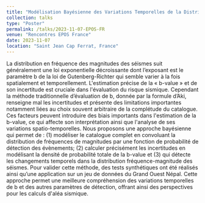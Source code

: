 ```yaml
---
title: "Modélisation Bayésienne des Variations Temporelles de la Distribution Fréquence-Magnitude des Séismes à partir de Catalogues Non Tronqués"
collection: talks
type: "Poster"
permalink: /talks/2023-11-07-EPOS-FR
venue: "Rencontres EPOS France"
date: 2023-11-07
location: "Saint Jean Cap Ferrat, France"
---
```


La distribution en fréquence des magnitudes des séismes suit généralement une loi exponentielle décroissante dont l’exposant est le paramètre b de la loi de Gutenberg-Richter qui semble varier à la fois spatialement et temporellement. L&apos;estimation précise de la « b-value » et de son incertitude est cruciale dans l&apos;évaluation du risque sismique. Cependant la méthode traditionnelle d’évaluation de b, donnée par la formule d’Aki, renseigne mal les incertitudes et présente des limitations importantes notamment liées au choix souvent arbitraire de la complétude du catalogue. Ces facteurs peuvent introduire des biais importants dans l&apos;estimation de la b-value, ce qui  affecte son interprétation ainsi que l&apos;analyse de ses variations spatio-temporelles.  Nous proposons une approche bayésienne qui permet de : (1) modéliser le catalogue complet en convoluant la distribution de fréquences de magnitudes par une fonction de probabilité de détection des évènements; (2) calculer précisément les incertitudes en modélisant la densité de probabilité totale de la b-value et (3) qui détecte les changements temporels dans la distribution fréquence-magnitude des séismes. Pour valider cette méthode, des tests synthétiques ont été réalisés ainsi qu’une application sur un jeu de données du Grand Ouest Népal. Cette approche permet une meilleure compréhension des variations temporelles de b et des autres paramètres de détection, offrant ainsi des perspectives pour les calculs d&apos;aléa sismique.
